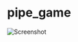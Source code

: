 # pipe_game
![Screenshot](https://github.com/jrbarhydt/pipe_game/tree/master/screenshots/screen.png)
